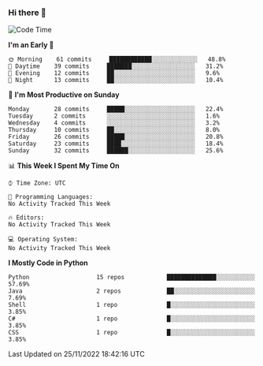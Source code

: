 ### Hi there 👋

<!--START_SECTION:waka-->
![Code Time](http://img.shields.io/badge/Code%20Time-260%20hrs%2027%20mins-blue)

**I'm an Early 🐤** 

```text
🌞 Morning    61 commits     ████████████░░░░░░░░░░░░░   48.8% 
🌆 Daytime    39 commits     ███████░░░░░░░░░░░░░░░░░░   31.2% 
🌃 Evening    12 commits     ██░░░░░░░░░░░░░░░░░░░░░░░   9.6% 
🌙 Night      13 commits     ██░░░░░░░░░░░░░░░░░░░░░░░   10.4%

```
📅 **I'm Most Productive on Sunday** 

```text
Monday       28 commits     █████░░░░░░░░░░░░░░░░░░░░   22.4% 
Tuesday      2 commits      ░░░░░░░░░░░░░░░░░░░░░░░░░   1.6% 
Wednesday    4 commits      ░░░░░░░░░░░░░░░░░░░░░░░░░   3.2% 
Thursday     10 commits     ██░░░░░░░░░░░░░░░░░░░░░░░   8.0% 
Friday       26 commits     █████░░░░░░░░░░░░░░░░░░░░   20.8% 
Saturday     23 commits     ████░░░░░░░░░░░░░░░░░░░░░   18.4% 
Sunday       32 commits     ██████░░░░░░░░░░░░░░░░░░░   25.6%

```


📊 **This Week I Spent My Time On** 

```text
⌚︎ Time Zone: UTC

💬 Programming Languages: 
No Activity Tracked This Week

🔥 Editors: 
No Activity Tracked This Week

💻 Operating System: 
No Activity Tracked This Week

```

**I Mostly Code in Python** 

```text
Python                   15 repos            ██████████████░░░░░░░░░░░   57.69% 
Java                     2 repos             ██░░░░░░░░░░░░░░░░░░░░░░░   7.69% 
Shell                    1 repo              █░░░░░░░░░░░░░░░░░░░░░░░░   3.85% 
C#                       1 repo              █░░░░░░░░░░░░░░░░░░░░░░░░   3.85% 
CSS                      1 repo              █░░░░░░░░░░░░░░░░░░░░░░░░   3.85%

```



 Last Updated on 25/11/2022 18:42:16 UTC
<!--END_SECTION:waka-->

<!--
**e1630m/e1630m** is a ✨ _special_ ✨ repository because its `README.md` (this file) appears on your GitHub profile.

Here are some ideas to get you started:

- 🔭 I’m currently working on ...
- 🌱 I’m currently learning ...
- 👯 I’m looking to collaborate on ...
- 🤔 I’m looking for help with ...
- 💬 Ask me about ...
- 📫 How to reach me: ...
- 😄 Pronouns: ...
- ⚡ Fun fact: ...
-->

